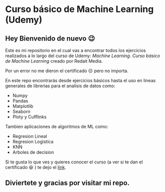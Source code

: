 # Curso básico de Machine Learning (Udemy)

## Hey Bienvenido de nuevo :wink:

Este es mi repositorio en el cual vas a encontrar todos los ejercicios realizados a lo largo del curso de Udemy: *Machine Learning. Curso básico de Machine Learning* creado por Redait Media.

Por un error no me dieron el certificado :pensive: pero no importa.

En este repo encontrarás desde ejercicios básicos hasta el uso en lineas generales  de librerias para el analisis de datos como:

- Numpy
- Pandas
- Matplotlib
- Seaborn
- Ploty y Cufflinks

Tambien aplicaciones de algoritmos de ML como:

- Regresion Lineal
- Regresion Logìstica
- KNN
- Arboles de decision

Si te gusta lo que ves y quieres conocer el curso (a ver si te dan el certificado :satisfied: ) te dejo el [link](https://www.udemy.com/share/101r3UAkcZcFlSRXo=/ "link").

## Diviertete y gracias por visitar mi repo.
